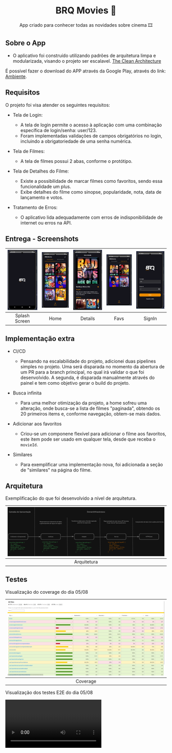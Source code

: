 <h1 align="center">BRQ Movies 🎥</h1>

<p align="center">App criado para conhecer todas as novidades sobre cinema 🎞️</p>

## Sobre o App
- O aplicativo foi construído utilizando padrões de arquitetura limpa e modularizada, visando o projeto ser escalavel. [The Clean Architecture](https://blog.cleancoder.com/uncle-bob/2012/08/13/the-clean-architecture.html)

É possível fazer o download do APP através da Google Play, através do link: [Ambiente](https://play.google.com/apps/internaltest/4701704331720763539).

## Requisitos

O projeto foi visa atender os seguintes requisitos:

- Tela de Login:
   - A tela de login permite o acesso à aplicação com uma combinação específica de login/senha: user/123.
   - Foram implementadas validações de campos obrigatórios no login, incluindo a obrigatoriedade de uma senha numérica.

- Tela de Filmes:
   - A tela de filmes possui 2 abas, conforme o protótipo.

- Tela de Detalhes do Filme:
   - Existe a possibilidade de marcar filmes como favoritos, sendo essa funcionalidade um plus.
   - Exibe detalhes do filme como sinopse, popularidade, nota, data de lançamento e votos.

- Tratamento de Erros:
   - O aplicativo lida adequadamente com erros de indisponibilidade de internet ou erros na API.

## Entrega - Screenshots

| ![Page1](./.github/resources/Splash.png)  | ![Page2](./.github/resources/Home.png) | ![Page3](./.github/resources/Details.png) | ![Page4](./.github/resources/Favs.png) | ![Page5](./.github/resources/SignIn.png) |
|:---:|:---:|:---:|:---:|:---:|
| Splash Screen | Home | Details | Favs | SignIn |


## Implementação extra

- CI/CD
   - Pensando na escalabilidade do projeto, adicionei duas pipelines simples no projeto. Uma será disparada no momento da abertura de um PR para a branch principal, no qual irá validar o que foi desenvolvido. A segunda, é disparada manualmente através do painel e tem como objetivo gerar o build do projeto.

- Busca infinita
   - Para uma melhor otimização da projeto, a home sofreu uma alteração, onde busca-se a lista de filmes "paginada", obtendo os 20 primeiros items e, conforme navegação, obtem-se mais dados.

- Adicionar aos favoritos
   - Criou-se um componene flexível para adicionar o filme aos favoritos, este item pode ser usado em qualquer tela, desde que receba o `movieId`.

- Similares
   - Para exemplificar uma implementação nova, foi adicionada a seção de "similares" na página do filme.

## Arquitetura

Exemplificação do que foi desenvolvido a nível de arquitetura.

| ![Arquitetura](./.github/resources/Arquitetura.png) |
|:---:|
| Arquitetura |

## Testes

Visualização do coverage do dia 05/08

| ![Coverage](./.github/resources/Coverage.png) |
|:---:|
| Coverage |

Visualização dos testes E2E do dia 05/08

<video src="./.github/resources/e2e.mp4" />

## Bibliotecas Utilizadas

Durante o desenvolvimento do projeto, as seguintes bibliotecas foram utilizadas para aprimorar a funcionalidade e a aparência da aplicação:

-  react-navigation: Responsável pela navegação e gerenciar as transições entre telas.
-  react-native-mmkv: Armazenamento de dados de maneira eficiente e segura.
-  shopify-restyle: Estilização de componentes, seguindo padrões reutilizáveis.
-  zod: Utilizada para validação de dados, garantindo a integridade das informações.
-  react-native-reanimated: Animações.
-  react-query: Gerenciamento de estado e cache de dados.
-  react-native-svg: Renderizar  SVG na aplicação.
-  react-hook-form: Gerenciar formulários de maneira eficiente.
-  mmkv: Gerenciar localstorage,

## Instalação

Para realizar a instalação do projeto, siga os passos abaixo:

```bash
# Baixe este repositório ou clone pelo Git usando o comando:
$ git clone https://github.com/jp-prud/BRQ-Movies

# Acesse a pasta do projeto
$ cd BRQ-Movies

# instale as dependencias
$ yarn install
      ou
$ npm install

# Inicie o Projeto
$ yarn start
      ou
$ npm run start
```

## Arquivo .env

Antes de executar o projeto, você precisará criar um arquivo .env na raiz do projeto com as seguintes variáveis de ambiente:

```
ENV = "development",
API_URL = URL_DA_API_MOVIE_DB
API_KEY = CHAVE_DA_API_MOVIE_DB
API_IMAGE_URL = PATH_IMAGE
API_ACCOUNT_ID = TOKEN_DA_API_MOVIE_DB
ADMIN_USERNAME = SEU_ADMIN_USERNAME -> BRQ: "user"
ADMIN_PASSWORD = SUA_ADMIN_PASSWORD -> BRQ: "123"
```

